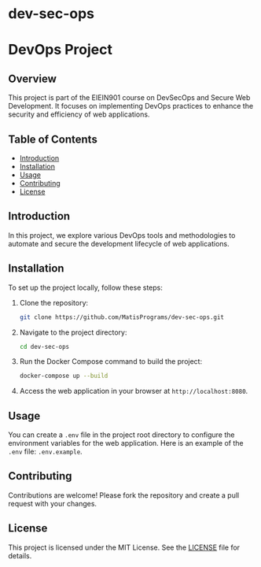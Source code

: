 # dev-sec-ops

# DevOps Project

## Overview
This project is part of the EIEIN901 course on DevSecOps and Secure Web Development. It focuses on implementing DevOps practices to enhance the security and efficiency of web applications.

## Table of Contents
- [Introduction](#introduction)
- [Installation](#installation)
- [Usage](#usage)
- [Contributing](#contributing)
- [License](#license)

## Introduction
In this project, we explore various DevOps tools and methodologies to automate and secure the development lifecycle of web applications.

## Installation
To set up the project locally, follow these steps:
1. Clone the repository:
    ```sh
    git clone https://github.com/MatisPrograms/dev-sec-ops.git
    ```
2. Navigate to the project directory:
    ```sh
    cd dev-sec-ops
    ```
3. Run the Docker Compose command to build the project:
    ```sh
    docker-compose up --build
    ```
4. Access the web application in your browser at `http://localhost:8080`.

## Usage
You can create a `.env` file in the project root directory to configure the environment variables for the web application. Here is an example of the `.env` file: `.env.example`.

## Contributing
Contributions are welcome! Please fork the repository and create a pull request with your changes.

## License
This project is licensed under the MIT License. See the [LICENSE](LICENSE) file for details.